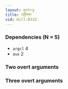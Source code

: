 ```yaml
---
layout: entry
title: འགྲོགས་
vid: Hill:0332
---
```

### Dependencies (N = 5)
* `argcl` 4
* `aux` 2


### Two overt arguments


### Three overt arguments
